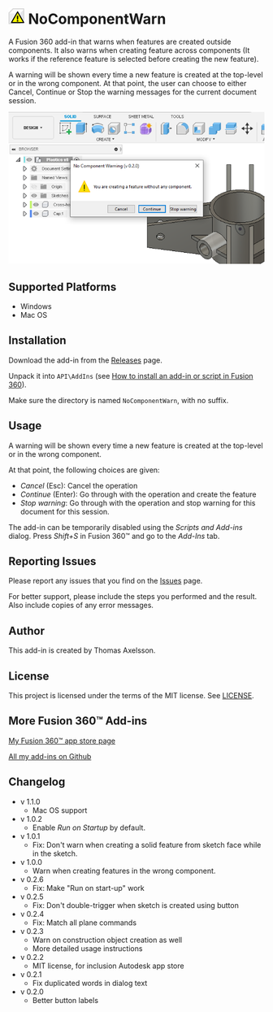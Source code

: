 # ![](resources/nocomponentwarn/32x32.png) NoComponentWarn

A Fusion 360 add-in that warns when features are created outside components. It also warns when creating feature across components (It works if the reference feature is selected before creating the new feature).

A warning will be shown every time a new feature is created at the top-level or in the wrong component. At that point, the user can choose to either Cancel, Continue or Stop the warning messages for the current document session.



![Screenshot](screenshot.png)



## Supported Platforms

* Windows
* Mac OS

## Installation

Download the add-in from the [Releases](https://github.com/thomasa88/NoComponentWarn/releases) page.

Unpack it into `API\AddIns` (see [How to install an add-in or script in Fusion 360](https://knowledge.autodesk.com/support/fusion-360/troubleshooting/caas/sfdcarticles/sfdcarticles/How-to-install-an-ADD-IN-and-Script-in-Fusion-360.html)).

Make sure the directory is named `NoComponentWarn`, with no suffix.

## Usage

A warning will be shown every time a new feature is created at the top-level or in the wrong component.

At that point, the following choices are given:

* *Cancel* (Esc): Cancel the operation
* *Continue* (Enter): Go through with the operation and create the feature
* *Stop warning*: Go through with the operation and stop warning for this document for this session.

The add-in can be temporarily disabled using the *Scripts and Add-ins* dialog. Press *Shift+S* in Fusion 360™ and go to the *Add-Ins* tab.

## Reporting Issues

Please report any issues that you find on the [Issues](https://github.com/thomasa88/NoComponentWarn/issues) page.

For better support, please include the steps you performed and the result. Also include copies of any error messages.

## Author

This add-in is created by Thomas Axelsson.

## License

This project is licensed under the terms of the MIT license. See [LICENSE](LICENSE).

## More Fusion 360™ Add-ins

[My Fusion 360™ app store page](https://apps.autodesk.com/en/Publisher/PublisherHomepage?ID=JLH9M8296BET)

[All my add-ins on Github](https://github.com/topics/fusion-360?q=user%3Athomasa88)

## Changelog

* v 1.1.0
  * Mac OS support
* v 1.0.2
  * Enable *Run on Startup* by default.
* v 1.0.1
  * Fix: Don't warn when creating a solid feature from sketch face while in the sketch.
* v 1.0.0
  * Warn when creating features in the wrong component.
* v 0.2.6
  * Fix: Make "Run on start-up" work
* v 0.2.5
  * Fix: Don't double-trigger when sketch is created using button
* v 0.2.4
  * Fix: Match all plane commands
* v 0.2.3
  * Warn on construction object creation as well
  * More detailed usage instructions
* v 0.2.2
  * MIT license, for inclusion Autodesk app store
* v 0.2.1
  * Fix duplicated words in dialog text
* v 0.2.0
  * Better button labels
